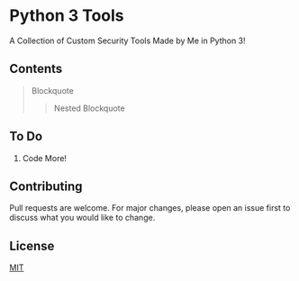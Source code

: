 # Python 3 Tools #

A Collection of Custom Security Tools Made by Me in Python 3!

## Contents ##
> Blockquote
>> Nested Blockquote

## To Do ## 

1. Code More!

## Contributing ## 

Pull requests are welcome. For major changes, please open an issue first to discuss what you would like to change.

## License ## 

[MIT](https://choosealicense.com/licenses/mit/)
